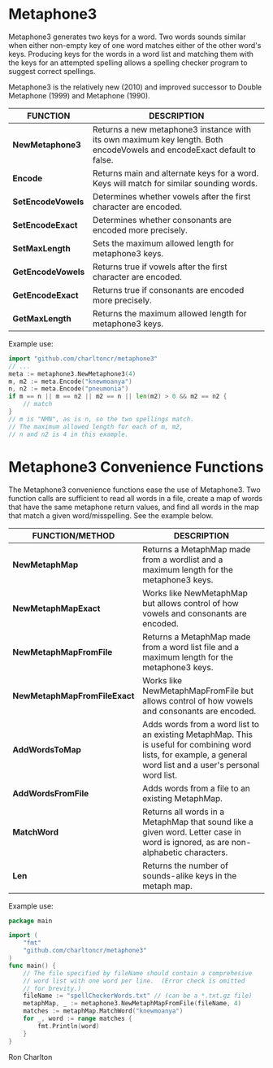 <!-- title: Metaphone3 Read Me -->
<!-- $Id: README.md,v 1.23 2023-02-08 12:30:31-05 ron Exp $ -->

# Metaphone3

Metaphone3 generates two keys for a word.  Two words sounds similar when
either non-empty key of one word matches either of the other word's keys.
Producing keys for the words in a word list and matching them with the keys
for an attempted spelling allows a spelling checker program to suggest correct
spellings.

Metaphone3 is the relatively new (2010) and improved successor to Double
Metaphone (1999) and Metaphone (1990).

| FUNCTION | DESCRIPTION |
| --- | --- |
| **NewMetaphone3** | Returns a new metaphone3 instance with its own maximum key length. Both encodeVowels and encodeExact default to false. |
| **Encode** | Returns main and alternate keys for a word.  Keys will match for similar sounding words. |
| **SetEncodeVowels** | Determines whether vowels after the first character are encoded. |
| **SetEncodeExact** | Determines whether consonants are encoded more precisely. |
| **SetMaxLength** | Sets the maximum allowed length for metaphone3 keys. |
| **GetEncodeVowels** | Returns true if vowels after the first character are encoded. |
| **GetEncodeExact** | Returns true if consonants are encoded more precisely. |
| **GetMaxLength** | Returns the maximum allowed length for metaphone3 keys. |

Example use:

```go
import "github.com/charltoncr/metaphone3"
// ...
meta := metaphone3.NewMetaphone3(4)
m, m2 := meta.Encode("knewmoanya")
n, n2 := meta.Encode("pneumonia")
if m == n || m == n2 || m2 == n || len(m2) > 0 && m2 == n2 {
    // match
}
// m is "NMN", as is n, so the two spellings match.
// The maximum allowed length for each of m, m2,
// n and n2 is 4 in this example.
```

# Metaphone3 Convenience Functions

The Metaphone3 convenience functions ease the use of Metaphone3.
Two function calls are sufficient to read all words in a file, create a
map of words that have the same metaphone return values, and find all words
in the map that match a given word/misspelling.  See the example below.

| FUNCTION/METHOD | DESCRIPTION |
| --- | --- |
| **NewMetaphMap** | Returns a MetaphMap made from a wordlist and a maximum length for the metaphone3 keys. |
| **NewMetaphMapExact** | Works like NewMetaphMap but allows control of how vowels and consonants are encoded. |
| **NewMetaphMapFromFile** | Returns a MetaphMap made from a word list file and a maximum length for the metaphone3 keys. |
| **NewMetaphMapFromFileExact** | Works like NewMetaphMapFromFile but allows control of how vowels and consonants are encoded. |
| **AddWordsToMap** | Adds words from a word list to an existing MetaphMap. This is useful for combining word lists, for example, a general word list and a user's personal word list. |
| **AddWordsFromFile** | Adds words from a file to an existing MetaphMap. |
| **MatchWord** | Returns all words in a MetaphMap that sound like a given word. Letter case in word is ignored, as are non-alphabetic characters. |
| **Len** | Returns the number of sounds-alike keys in the metaph map. |

Example use:

```go
package main

import (
    "fmt"
    "github.com/charltoncr/metaphone3"
)
func main() {
    // The file specified by fileName should contain a comprehesive
    // word list with one word per line.  (Error check is omitted
    // for brevity.)
    fileName := "spellCheckerWords.txt" // (can be a *.txt.gz file)
    metaphMap, _ := metaphone3.NewMetaphMapFromFile(fileName, 4)
    matches := metaphMap.MatchWord("knewmoanya")
    for _, word := range matches {
        fmt.Println(word)
    }
}
```

Ron Charlton
